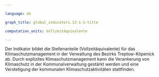 ```yaml
---

language: de   

graph_title: global_indicators.13-1-1-title

computation_units: Vollzeitäquivalente

---
```


Der Indikator bildet die Stellenanteile (Vollzeitäquivalente) für das Klimaschutzmanagement in der Verwaltung des Bezirks Treptow-Köpenick ab. Durch explizites Klimaschutzmanagement kann die Verankerung von Klimaschutz in der Kommunalverwaltung gestärkt werden und eine Verstetigung der kommunalen Klimaschutzaktivitäten stattfinden.
